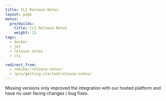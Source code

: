 ```yaml
---
title: CLI Release Notes
layout: page
menus:
  pro/builds:
    title: CLI Release Notes
    weight: 13
tags:
  - docker
  - jet
  - release notes
  - cli

redirect_from:
  - /docker/release-notes/
  - /pro/getting-started/release-notes/
---
```


<div class="info-block">
Missing versions only improved the integration with our hosted platform and have no user facing changes / bug fixes.
</div>
